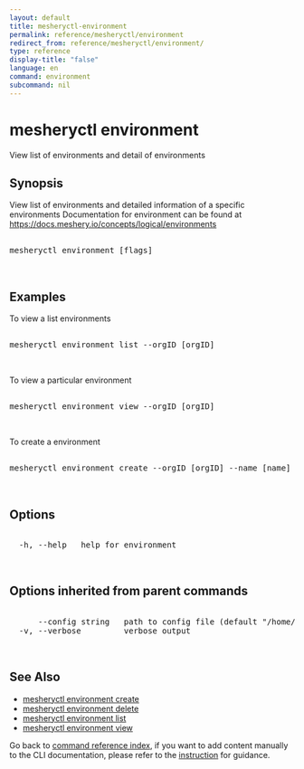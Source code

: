 ```yaml
---
layout: default
title: mesheryctl-environment
permalink: reference/mesheryctl/environment
redirect_from: reference/mesheryctl/environment/
type: reference
display-title: "false"
language: en
command: environment
subcommand: nil
---
```


# mesheryctl environment

View list of environments and detail of environments

## Synopsis

View list of environments and detailed information of a specific environments
Documentation for environment can be found at https://docs.meshery.io/concepts/logical/environments
	
<pre class='codeblock-pre'>
<div class='codeblock'>
mesheryctl environment [flags]

</div>
</pre> 

## Examples

To view a list environments
<pre class='codeblock-pre'>
<div class='codeblock'>
mesheryctl environment list --orgID [orgID]

</div>
</pre> 

To view a particular environment
<pre class='codeblock-pre'>
<div class='codeblock'>
mesheryctl environment view --orgID [orgID]

</div>
</pre> 

To create a environment
<pre class='codeblock-pre'>
<div class='codeblock'>
mesheryctl environment create --orgID [orgID] --name [name] --description [description]

</div>
</pre> 

## Options

<pre class='codeblock-pre'>
<div class='codeblock'>
  -h, --help   help for environment

</div>
</pre>

## Options inherited from parent commands

<pre class='codeblock-pre'>
<div class='codeblock'>
      --config string   path to config file (default "/home/runner/.meshery/config.yaml")
  -v, --verbose         verbose output

</div>
</pre>

## See Also

* [mesheryctl environment create](/reference/mesheryctl/environment/create)
* [mesheryctl environment delete](/reference/mesheryctl/environment/delete)
* [mesheryctl environment list](/reference/mesheryctl/environment/list)
* [mesheryctl environment view](/reference/mesheryctl/environment/view)

Go back to [command reference index](/reference/mesheryctl/), if you want to add content manually to the CLI documentation, please refer to the [instruction](/project/contributing/contributing-cli#preserving-manually-added-documentation) for guidance.
